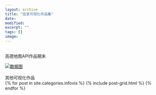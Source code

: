 ```yaml
---
layout: archive
title: "信息可视化作品集"
date: 
modified:
excerpt: ""
tags: []
image: 
---
```

<br/>高德地图API作品期末
<div><a href="https://yxinmin.github.io/infovis/%E6%9C%9F%E6%9C%AB%E9%A1%B9%E7%9B%AE//"><img src="https://yxinmin.github.io/images/仪表板1.png" alt="数据图"></a></div>
<br/>其他可视化作品
<div class="tiles">
{% for post in site.categories.infovis %}
  {% include post-grid.html %}
{% endfor %}
</div><!-- /.tiles 把所有categories 有 infovis 的列出来-->
